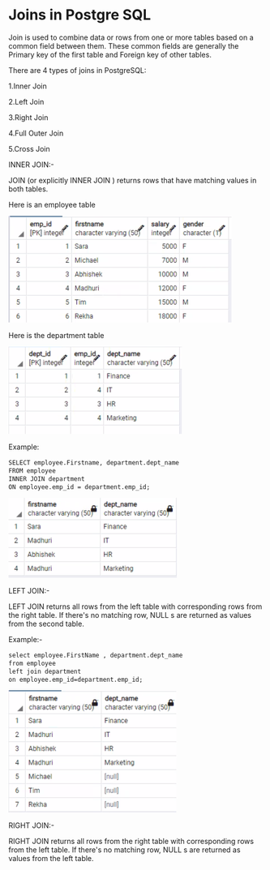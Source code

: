 # Joins in Postgre SQL

Join is used to combine data or rows from one or more tables based on a common field between them. These common fields are generally the Primary key of the first table and Foreign key of other tables.

There are 4 types of joins in PostgreSQL:

1.Inner Join

2.Left Join

3.Right Join

4.Full Outer Join

5.Cross Join

INNER JOIN:-

JOIN (or explicitly INNER JOIN ) returns rows that have matching values in both
tables.


Here is an employee table

![employee table](./images/employee-table-inner-and-left-join.png)


Here is the department table

![department table](./images/department-table-inner-and-left-join.png)


Example:

```
SELECT employee.Firstname, department.dept_name
FROM employee
INNER JOIN department
ON employee.emp_id = department.emp_id;
```

![innerjoin](./images/inner-join.png)



LEFT JOIN:-

LEFT JOIN returns all rows from the left table with corresponding rows from the right
table. If there's no matching row, NULL s are returned as values from the second
table.



Example:-

```
select employee.FirstName , department.dept_name
from employee
left join department
on employee.emp_id=department.emp_id;
```

![leftjoin](./images/left-join.png)

RIGHT JOIN:-

RIGHT JOIN returns all rows from the right table with corresponding rows from the
left table. If there's no matching row, NULL s are returned as values from the left
table.






